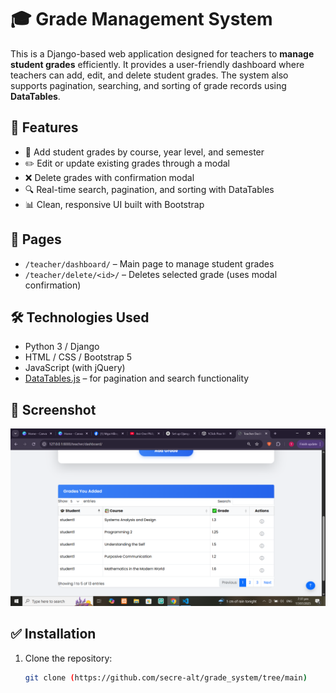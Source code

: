 # 🎓 Grade Management System

This is a Django-based web application designed for teachers to **manage student grades** efficiently. It provides a user-friendly dashboard where teachers can add, edit, and delete student grades. The system also supports pagination, searching, and sorting of grade records using **DataTables**.

## 🚀 Features

- 📝 Add student grades by course, year level, and semester
- ✏️ Edit or update existing grades through a modal
- ❌ Delete grades with confirmation modal
- 🔍 Real-time search, pagination, and sorting with DataTables
- 📊 Clean, responsive UI built with Bootstrap

## 📂 Pages

- `/teacher/dashboard/` – Main page to manage student grades
- `/teacher/delete/<id>/` – Deletes selected grade (uses modal confirmation)

## 🛠️ Technologies Used

- Python 3 / Django
- HTML / CSS / Bootstrap 5
- JavaScript (with jQuery)
- [DataTables.js](https://datatables.net/) – for pagination and search functionality

## 📸 Screenshot

![Dashboard Preview](Teachers-Dashboard.png)

## ✅ Installation

1. Clone the repository:
   ```bash
   git clone (https://github.com/secre-alt/grade_system/tree/main)
